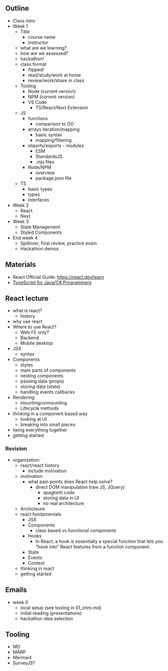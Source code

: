 ## Outline

- Class intro
- Week 1
  - Title
    - course name
    - instructor
  - what are we learning?
  - how are we assessed?
  - hackathon!
  - class format
    - flipped!
    - read/study/work at home
    - review/work/share in class
  - Tooling
    - Node (current version)
    - NPM (current version)
    - VS Code
      - TS/React/Next Extension
  - JS
    - functions
      - comparison to OO
    - arrays iteration/mapping
      - basic syntax
      - mapping/filtering
    - imports/exports - modules
      - ESM
      - StandardsJS
      - .mjs files
    - Node/NPM
      - overview
      - package.json file
  - TS
    - basic types
    - types
    - interfaces
- Week 2
  - React
  - Next
- Week 3
  - State Management
  - Styled Components
- End week 4
  - Spillover, final review, practice exam
  - Hackathon demos

## Materials

- React Official Guide: https://react.dev/learn
- [TypeScript for Java/C# Programmers](https://www.typescriptlang.org/docs/handbook/typescript-in-5-minutes-oop.html)

## React lecture

- what is react?
  - history
- why use react
- Where to use React?
  - Web FE only?
  - Backend
  - Mobile desktop
- JSX
  - syntax
- Components
  - styles
  - main parts of components
  - nesting components
  - passing data (props)
  - storing data (state)
  - handling events callbacks
- Rendering
  - mounting/unmounting
  - Lifecycle methods
- thinking in a component based way
  - looking at UI
  - breaking into small pieces
- tieing everything together
- getting started

### Revision

- organization:
  - react/react history
    - include motivation
  - motivation
    - what pain points does React help solve?
      - direct DOM manipulation (raw JS, JQuery)
        - spaghetti code
        - storing data in UI
        - no real architecture
  - Archicteure
  - react fundamentals
    - JSX
    - Components
      - class based vs functional components
    - Hooks
      - In React, a hook is essentially a special function that lets you “hook into” React features from a function component.
    - State
    - Events
    - Context
  - thinking in react
  - getting started

## Emails

- week 0
  - local setup (see tooling in 01_intro.md)
  - initial reading (presentations)
  - hackathon idea selection

## Tooling

- MD
- MARP
- Mermaid
- SurveyJS?
